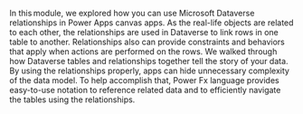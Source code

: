 In this module, we explored how you can use Microsoft Dataverse relationships in Power Apps canvas apps. As the real-life objects are related to each other, the relationships are used in Dataverse to link rows in one table to another. Relationships also can provide constraints and behaviors that apply when actions are performed on the rows. We walked through how Dataverse tables and relationships together tell the story of your data. By using the relationships properly, apps can hide unnecessary complexity of the data model. To help accomplish that, Power Fx language provides easy-to-use notation to reference related data and to efficiently navigate the tables using the relationships.
